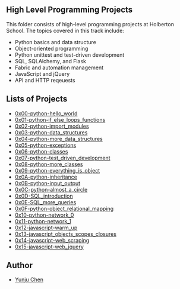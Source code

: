 ## High Level Programming Projects  
  
This folder consists of high-level programming projects at Holberton School. The topics covered in this track include:
* Python basics and data structure
* Object-oriented programming
* Python unittest and test-driven development
* SQL, SQLAlchemy, and Flask
* Fabric and automation management
* JavaScript and jQuery
* API and HTTP reqeuests

## Lists of Projects
* [0x00-python-hello_world](https://github.com/yunjuc/holbertonschool-higher_level_programming/tree/master/0x00-python-hello_world)
* [0x01-python-if_else_loops_functions](https://github.com/yunjuc/holbertonschool-higher_level_programming/tree/master/0x01-python-if_else_loops_functions)
* [0x02-python-import_modules](https://github.com/yunjuc/holbertonschool-higher_level_programming/tree/master/0x02-python-import_modules)
* [0x03-python-data_structures](https://github.com/yunjuc/holbertonschool-higher_level_programming/tree/master/0x03-python-data_structures)
* [0x04-python-more_data_structures](https://github.com/yunjuc/holbertonschool-higher_level_programming/tree/master/0x04-python-more_data_structures)
* [0x05-python-exceptions](https://github.com/yunjuc/holbertonschool-higher_level_programming/tree/master/0x05-python-exceptions)
* [0x06-python-classes](https://github.com/yunjuc/holbertonschool-higher_level_programming/tree/master/0x06-python-classes)
* [0x07-python-test_driven_development](https://github.com/yunjuc/holbertonschool-higher_level_programming/tree/master/0x07-python-test_driven_development)
* [0x08-python-more_classes](https://github.com/yunjuc/holbertonschool-higher_level_programming/tree/master/0x08-python-more_classes)
* [0x09-python-everything_is_object](https://github.com/yunjuc/holbertonschool-higher_level_programming/tree/master/0x09-python-everything_is_object)
* [0x0A-python-inheritance](https://github.com/yunjuc/holbertonschool-higher_level_programming/tree/master/0x0A-python-inheritance)
* [0x0B-python-input_output](https://github.com/yunjuc/holbertonschool-higher_level_programming/tree/master/0x0B-python-input_output)
* [0x0C-python-almost_a_circle](https://github.com/yunjuc/holbertonschool-higher_level_programming/tree/master/0x0C-python-almost_a_circle)
* [0x0D-SQL_introduction](https://github.com/yunjuc/holbertonschool-higher_level_programming/tree/master/0x0D-SQL_introduction)
* [0x0E-SQL_more_queries](https://github.com/yunjuc/holbertonschool-higher_level_programming/tree/master/0x0E-SQL_more_queries)
* [0x0F-python-object_relational_mapping](https://github.com/yunjuc/holbertonschool-higher_level_programming/tree/master/0x0F-python-object_relational_mapping)
* [0x10-python-network_0](https://github.com/yunjuc/holbertonschool-higher_level_programming/tree/master/0x10-python-network_0)
* [0x11-python-network_1](https://github.com/yunjuc/holbertonschool-higher_level_programming/tree/master/0x11-python-network_1)
* [0x12-javascript-warm_up](https://github.com/yunjuc/holbertonschool-higher_level_programming/tree/master/0x12-javascript-warm_up)
* [0x13-javascript_objects_scopes_closures](https://github.com/yunjuc/holbertonschool-higher_level_programming/tree/master/0x13-javascript_objects_scopes_closures)
* [0x14-javascript-web_scraping](https://github.com/yunjuc/holbertonschool-higher_level_programming/tree/master/0x14-javascript-web_scraping)
* [0x15-javascript-web_jquery](https://github.com/yunjuc/holbertonschool-higher_level_programming/tree/master/0x15-javascript-web_jquery)

## Author
* [Yunju Chen](https://github.com/yunjuc)

